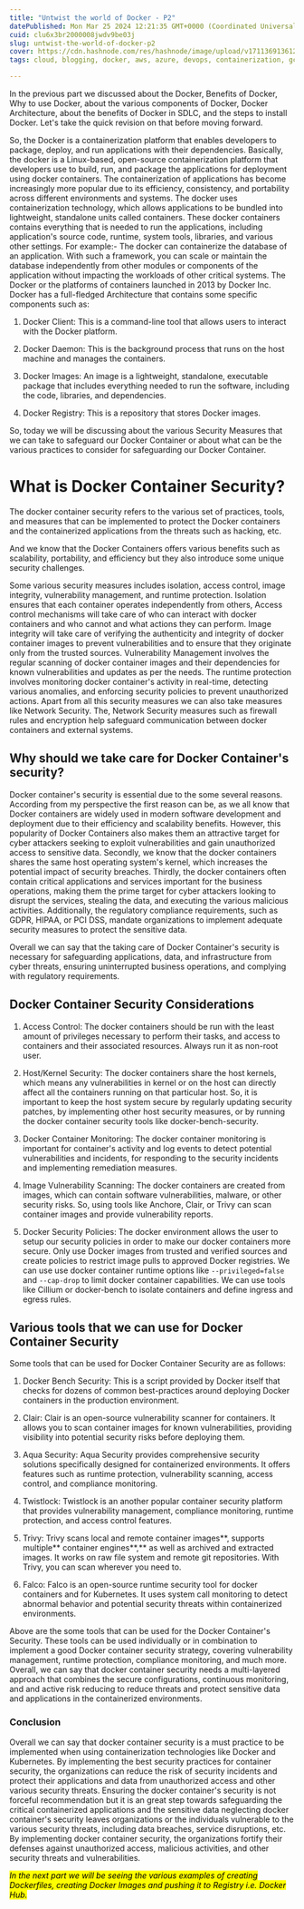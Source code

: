 ```yaml
---
title: "Untwist the world of Docker - P2"
datePublished: Mon Mar 25 2024 12:21:35 GMT+0000 (Coordinated Universal Time)
cuid: clu6x3br2000008jwdv9be03j
slug: untwist-the-world-of-docker-p2
cover: https://cdn.hashnode.com/res/hashnode/image/upload/v1711369136122/6c7b5cfc-4c45-4589-8d40-dfe923d0cc31.avif
tags: cloud, blogging, docker, aws, azure, devops, containerization, gcp, devsecops, 2articles1week, devops-articles, docker-container, security-tool, docker-container-security

---
```


In the previous part we discussed about the Docker, Benefits of Docker, Why to use Docker, about the various components of Docker, Docker Architecture, about the benefits of Docker in SDLC, and the steps to install Docker. Let's take the quick revision on that before moving forward.

So, the Docker is a containerization platform that enables developers to package, deploy, and run applications with their dependencies. Basically, the docker is a Linux-based, open-source containerization platform that developers use to build, run, and package the applications for deployment using docker containers. The containerization of applications has become increasingly more popular due to its efficiency, consistency, and portability across different environments and systems. The docker uses containerization technology, which allows applications to be bundled into lightweight, standalone units called containers. These docker containers contains everything that is needed to run the applications, including application's source code, runtime, system tools, libraries, and various other settings. For example:- The docker can containerize the database of an application. With such a framework, you can scale or maintain the database independently from other modules or components of the application without impacting the workloads of other critical systems. The Docker or the platforms of containers launched in 2013 by Docker Inc. Docker has a full-fledged Architecture that contains some specific components such as:

1. Docker Client: This is a command-line tool that allows users to interact with the Docker platform.
    
2. Docker Daemon: This is the background process that runs on the host machine and manages the containers.
    
3. Docker Images: An image is a lightweight, standalone, executable package that includes everything needed to run the software, including the code, libraries, and dependencies.
    
4. Docker Registry: This is a repository that stores Docker images.
    

So, today we will be discussing about the various Security Measures that we can take to safeguard our Docker Container or about what can be the various practices to consider for safeguarding our Docker Container.

# What is Docker Container Security?

The docker container security refers to the various set of practices, tools, and measures that can be implemented to protect the Docker containers and the containerized applications from the threats such as hacking, etc.

And we know that the Docker Containers offers various benefits such as scalability, portability, and efficiency but they also introduce some unique security challenges.

Some various security measures includes isolation, access control, image integrity, vulnerability management, and runtime protection. Isolation ensures that each container operates independently from others, Access control mechanisms will take care of who can interact with docker containers and who cannot and what actions they can perform. Image integrity will take care of verifying the authenticity and integrity of docker container images to prevent vulnerabilities and to ensure that they originate only from the trusted sources. Vulnerability Management involves the regular scanning of docker container images and their dependencies for known vulnerabilities and updates as per the needs. The runtime protection involves monitoring docker container's activity in real-time, detecting various anomalies, and enforcing security policies to prevent unauthorized actions. Apart from all this security measures we can also take measures like Network Security. The, Network Security measures such as firewall rules and encryption help safeguard communication between docker containers and external systems.

## Why should we take care for Docker Container's security?

Docker container's security is essential due to the some several reasons. According from my perspective the first reason can be, as we all know that Docker containers are widely used in modern software development and deployment due to their efficiency and scalability benefits. However, this popularity of Docker Containers also makes them an attractive target for cyber attackers seeking to exploit vulnerabilities and gain unauthorized access to sensitive data. Secondly, we know that the docker containers shares the same host operating system's kernel, which increases the potential impact of security breaches. Thirdly, the docker containers often contain critical applications and services important for the business operations, making them the prime target for cyber attackers looking to disrupt the services, stealing the data, and executing the various malicious activities. Additionally, the regulatory compliance requirements, such as GDPR, HIPAA, or PCI DSS, mandate organizations to implement adequate security measures to protect the sensitive data.

Overall we can say that the taking care of Docker Container's security is necessary for safeguarding applications, data, and infrastructure from cyber threats, ensuring uninterrupted business operations, and complying with regulatory requirements.

## Docker Container Security Considerations

1. Access Control: The docker containers should be run with the least amount of privileges necessary to perform their tasks, and access to containers and their associated resources. Always run it as non-root user.
    
2. Host/Kernel Security: The docker containers share the host kernels, which means any vulnerabilities in kernel or on the host can directly affect all the containers running on that particular host. So, it is important to keep the host system secure by regularly updating security patches, by implementing other host security measures, or by running the docker container security tools like docker-bench-security.
    
3. Docker Container Monitoring: The docker container monitoring is important for container's activity and log events to detect potential vulnerabilities and incidents, for responding to the security incidents and implementing remediation measures.
    
4. Image Vulnerability Scanning: The docker containers are created from images, which can contain software vulnerabilities, malware, or other security risks. So, using tools like Anchore, Clair, or Trivy can scan container images and provide vulnerability reports.
    
5. Docker Security Policies: The docker environment allows the user to setup our security policies in order to make our docker containers more secure. Only use Docker images from trusted and verified sources and create policies to restrict image pulls to approved Docker registries. We can use use docker container runtime options like `--privileged=false` and `--cap-drop` to limit docker container capabilities. We can use tools like Cillium or docker-bench to isolate containers and define ingress and egress rules.
    

## Various tools that we can use for Docker Container Security

Some tools that can be used for Docker Container Security are as follows:

1. Docker Bench Security: This is a script provided by Docker itself that checks for dozens of common best-practices around deploying Docker containers in the production environment.
    
2. Clair: Clair is an open-source vulnerability scanner for containers. It allows you to scan container images for known vulnerabilities, providing visibility into potential security risks before deploying them.
    
3. Aqua Security: Aqua Security provides comprehensive security solutions specifically designed for containerized environments. It offers features such as runtime protection, vulnerability scanning, access control, and compliance monitoring.
    
4. Twistlock: Twistlock is an another popular container security platform that provides vulnerability management, compliance monitoring, runtime protection, and access control features.
    
5. Trivy: Trivy scans local and remote container images**, supports multiple** container engines**,** as well as archived and extracted images. It works on raw file system and remote git repositories. With Trivy, you can scan wherever you need to.
    
6. Falco: Falco is an open-source runtime security tool for docker containers and for Kubernetes. It uses system call monitoring to detect abnormal behavior and potential security threats within containerized environments.
    

Above are the some tools that can be used for the Docker Container's Security. These tools can be used individually or in combination to implement a good Docker container security strategy, covering vulnerability management, runtime protection, compliance monitoring, and much more. Overall, we can say that docker container security needs a multi-layered approach that combines the secure configurations, continuous monitoring, and and active risk reducing to reduce threats and protect sensitive data and applications in the containerized environments.

### Conclusion

Overall we can say that docker container security is a must practice to be implemented when using containerization technologies like Docker and Kubernetes. By implementing the best security practices for container security, the organizations can reduce the risk of security incidents and protect their applications and data from unauthorized access and other various security threats. Ensuring the docker container's security is not forceful recommendation but it is an great step towards safeguarding the critical containerized applications and the sensitive data neglecting docker container's security leaves organizations or the individuals vulnerable to the various security threats, including data breaches, service disruptions, etc. By implementing docker container security, the organizations fortify their defenses against unauthorized access, malicious activities, and other security threats and vulnerabilities.

*<mark>In the next part we will be seeing the various examples of creating Dockerfiles, creating Docker Images and pushing it to Registry i.e. Docker Hub.</mark>*
